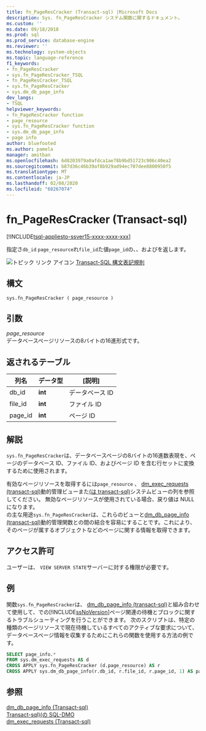 ```yaml
---
title: fn_PageResCracker (Transact-sql) |Microsoft Docs
description: Sys. fn_PageResCracker システム関数に関するドキュメント。
ms.custom: ''
ms.date: 09/18/2018
ms.prod: sql
ms.prod_service: database-engine
ms.reviewer: ''
ms.technology: system-objects
ms.topic: language-reference
f1_keywords:
- fn_PageResCracker
- sys.fn_PageResCracker_TSQL
- fn_PageResCracker_TSQL
- sys.fn_PageResCracker
- sys.dm_db_page_info
dev_langs:
- TSQL
helpviewer_keywords:
- fn_PageResCracker function
- page_resource
- sys.fn_PageResCracker function
- sys.dm_db_page_info
- page info
author: bluefooted
ms.author: pamela
manager: amitban
ms.openlocfilehash: 6d8203979a0afdca1ae78b9bd51723c906c40ea2
ms.sourcegitcommit: b87d36c46b39af8b929ad94ec707dee8800950f5
ms.translationtype: MT
ms.contentlocale: ja-JP
ms.lasthandoff: 02/08/2020
ms.locfileid: "68267074"
---
```

# <a name="sysfn_pagerescracker-transact-sql"></a>fn_PageResCracker (Transact-sql)
[!INCLUDE[tsql-appliesto-ssver15-xxxx-xxxx-xxx](../../includes/tsql-appliesto-ssver15-xxxx-xxxx-xxx.md)]

指定さ`db_id` `page_resource`れ`file_id`た値`page_id`の、、およびを返します。 
  
 ![トピック リンク アイコン](../../database-engine/configure-windows/media/topic-link.gif "トピック リンク アイコン") [Transact-SQL 構文表記規則](../../t-sql/language-elements/transact-sql-syntax-conventions-transact-sql.md)  
  
## <a name="syntax"></a>構文  
```  
sys.fn_PageResCracker ( page_resource )  
```  
  
## <a name="arguments"></a>引数  
*page_resource*    
データベースページリソースの8バイトの16進形式です。
  
## <a name="tables-returned"></a>返されるテーブル  
  
|列名|データ型|[説明]|  
|-----------------|---------------|-----------------|  
|db_id|**int**|データベース ID|  
|file_id|**int**|ファイル ID|  
|page_id|**int**|ページ ID|  
  
## <a name="remarks"></a>解説  
`sys.fn_PageResCracker`は、データベースページの8バイトの16進数表現を、ページのデータベース ID、ファイル ID、およびページ ID を含む行セットに変換するために使用されます。   

有効なページリソースを取得するには`page_resource` 、 [dm_exec_requests &#40;transact-sql&#41;](../../relational-databases/system-dynamic-management-views/sys-dm-exec-requests-transact-sql.md)動的管理ビューまた[&#40;は transact-sql&#41;](../../relational-databases/system-compatibility-views/sys-sysprocesses-transact-sql.md)システムビューの列を参照してください。 無効なページリソースが使用されている場合、戻り値は NULL になります。  
の主な用途`sys.fn_PageResCracker`は、これらのビューと[dm_db_page_info &#40;transact-sql&#41;](../../relational-databases/system-dynamic-management-views/sys-dm-db-page-info-transact-sql.md)動的管理関数との間の結合を容易にすることです。これにより、そのページが属するオブジェクトなどのページに関する情報を取得できます。
  
## <a name="permissions"></a>アクセス許可  
ユーザーは、 `VIEW SERVER STATE`サーバーに対する権限が必要です。  
  
## <a name="examples"></a>例  
関数`sys.fn_PageResCracker`は、 [dm_db_page_info &#40;transact-sql&#41;](../../relational-databases/system-dynamic-management-views/sys-dm-db-page-info-transact-sql.md)と組み合わせて使用して、での[!INCLUDE[ssNoVersion](../../includes/ssnoversion-md.md)]ページ関連の待機とブロックに関するトラブルシューティングを行うことができます。  次のスクリプトは、特定の種類のページリソースで現在待機しているすべてのアクティブな要求について、データベースページ情報を収集するためにこれらの関数を使用する方法の例です。 
  
```sql  
SELECT page_info.* 
FROM sys.dm_exec_requests AS d  
CROSS APPLY sys.fn_PageResCracker (d.page_resource) AS r  
CROSS APPLY sys.dm_db_page_info(r.db_id, r.file_id, r.page_id, 1) AS page_info
```  
  
## <a name="see-also"></a>参照  
 [dm_db_page_info &#40;Transact-sql&#41;](../../relational-databases/system-dynamic-management-views/sys-dm-db-page-info-transact-sql.md)  
 [Transact-sql&#41;&#40;の SQL-DMO](../../relational-databases/system-compatibility-views/sys-sysprocesses-transact-sql.md)   
 [dm_exec_requests &#40;Transact-sql&#41;](../../relational-databases/system-dynamic-management-views/sys-dm-exec-requests-transact-sql.md)  
  
  
